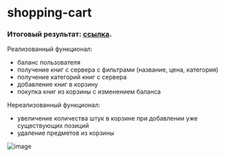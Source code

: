 # shopping-cart
### Итоговый результат: [ссылка](https://idcamn.github.io/shopping-cart/).

Реализованный функционал:
* баланс пользователя
* получение книг с сервера с фильтрами (название, цена, категория)
* получение категорий книг с сервера
* добавление книг в корзину
* покупка книг из корзины с изменением баланса

Нереализованный функционал:
* увеличение количества штук в корзине при добавлении уже существующих позиций
* удаление предметов из корзины

![image](https://user-images.githubusercontent.com/43856460/172020942-dc33cca2-9027-4203-9026-68162347d3de.png)
